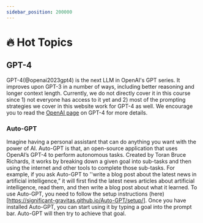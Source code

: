 ```yaml
---
sidebar_position: 200000
---
```


# 🔥 Hot Topics

## GPT-4

GPT-4(@openai2023gpt4) is the next LLM in OpenAI's GPT series. It improves upon GPT-3 in a number of ways, including better reasoning and longer context length. Currently, we do not directly cover it in this course since 1) not everyone has access to it yet and 2) most of the prompting strategies we cover in this website work for GPT-4 as well. We encourage you to read the [OpenAI page](https://openai.com/research/gpt-4) on GPT-4 for more details.

### Auto-GPT
Imagine having a personal assistant that can do anything you want with the power of AI. Auto-GPT is that, an open-source application that uses OpenAI’s GPT-4 to perform autonomous tasks. Created by Toran Bruce Richards, it works by breaking down a given goal into sub-tasks and then using the internet and other tools to complete those sub-tasks. For example, if you ask Auto-GPT to ''write a blog post about the latest news in artificial intelligence,” it will first find the latest news articles about artificial intelligence, read them, and then write a blog post about what it learned. To use Auto-GPT, you need to follow the setup instructions (here)[https://significant-gravitas.github.io/Auto-GPT/setup/]. Once you have installed Auto-GPT, you can start using it by typing a goal into the prompt bar. Auto-GPT will then try to achieve that goal.
